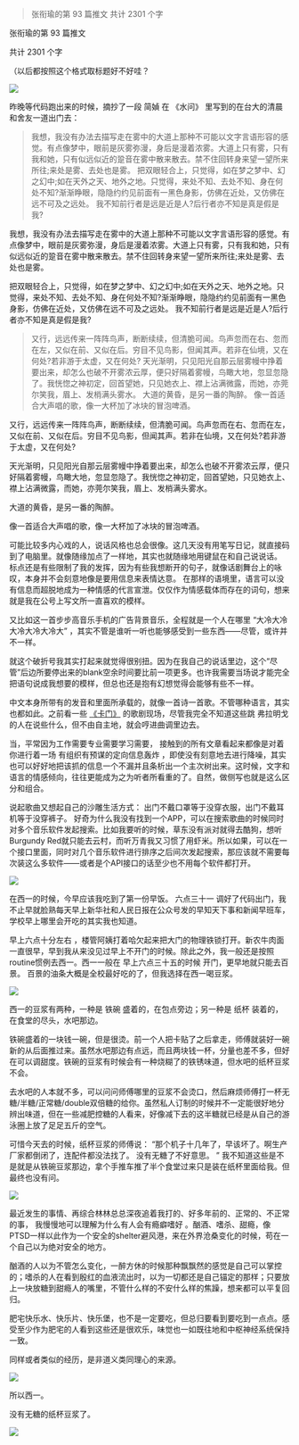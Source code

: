 > 张衔瑜的第 93 篇推文 共计 2301 个字

张衔瑜的第 93 篇推文

共计 2301 个字

（以后都按照这个格式取标题好不好哇？

![](./images/img_001.png)

昨晚等代码跑出来的时候，摘抄了一段 简媜 在 《水问》 里写到的在台大的清晨和舍友一道出门去：

> 我想，我没有办法去描写走在雾中的大道上那种不可能以文字言语形容的感觉。有点像梦中，眼前是灰雾弥漫，身后是漫着浓雾。大道上只有雾，只有我和她，只有似远似近的跫音在雾中散来散去。禁不住回转身来望一望所来所往;来处是雾、去处也是雾。 把双眼轻合上，只觉得，如在梦之梦中、幻之幻中;如在天外之天、地外之地。只觉得，来处不知、去处不知、身在何处不知?渐渐睁眼，隐隐约约见前面有一黑色身影，仿佛在近处，又仿佛在远不可及之远处。 我不知前行者是远是近是人?后行者亦不知是真是假是我?

我想，我没有办法去描写走在雾中的大道上那种不可能以文字言语形容的感觉。有点像梦中，眼前是灰雾弥漫，身后是漫着浓雾。大道上只有雾，只有我和她，只有似远似近的跫音在雾中散来散去。禁不住回转身来望一望所来所往;来处是雾、去处也是雾。

把双眼轻合上，只觉得，如在梦之梦中、幻之幻中;如在天外之天、地外之地。只觉得，来处不知、去处不知、身在何处不知?渐渐睁眼，隐隐约约见前面有一黑色身影，仿佛在近处，又仿佛在远不可及之远处。 我不知前行者是远是近是人?后行者亦不知是真是假是我?

> 又行，远远传来一阵阵鸟声，断断续续，但清脆可闻。鸟声忽而在右、忽而在左，又似在前、又似在后。穷目不见鸟影，但闻其声。若非在仙境，又在何处?若非游于太虚，又在何处? 天光渐明，只见阳光自那云层雾幔中挣着要出来，却怎么也破不开雾浓云厚，便只好隔着雾幔，鸟瞰大地，忽显忽隐了。我恍惚之神初定，回首望她，只见她衣上、襟上沾满微露，而她，亦莞尔笑我，眉上、发梢满头雾水。 大道的黄昏，是另一番的陶醉。 像一首适合大声唱的歌，像一大杯加了冰块的冒泡啤酒。

又行，远远传来一阵阵鸟声，断断续续，但清脆可闻。鸟声忽而在右、忽而在左，又似在前、又似在后。穷目不见鸟影，但闻其声。若非在仙境，又在何处?若非游于太虚，又在何处?

天光渐明，只见阳光自那云层雾幔中挣着要出来，却怎么也破不开雾浓云厚，便只好隔着雾幔，鸟瞰大地，忽显忽隐了。我恍惚之神初定，回首望她，只见她衣上、襟上沾满微露，而她，亦莞尔笑我，眉上、发梢满头雾水。

大道的黄昏，是另一番的陶醉。

像一首适合大声唱的歌，像一大杯加了冰块的冒泡啤酒。

可能比较多内心戏的人，说话风格也总会很像。这几天没有用笔写日记，就直接码到了电脑里。就像随缘加点了一样地，其实也就随缘地用键鼠在和自己说说话。 标点还是有些限制了我的发挥，因为有些我想断开的句子，就像话剧舞台上的咏叹，本身并不会刻意地像是要用信息来表情达意。 在那样的语境里，语言可以没有信息而超脱地成为一种情感的代言宣泄。仅仅作为情感载体而存在的词句，想来就是我在公号上写文所一直喜欢的模样。

又比如这一首步步高音乐手机的广告背景音乐，全程就是一个人在哪里 “大冷大冷大冷大冷大冷大” ，其实不管是谁听一听也能够感受到一些东西——尽管，或许并不一样。

就这个破折号我其实打起来就觉得很别扭。因为在我自己的说话里边，这个“尽管”后边所要停出来的blank空余时间要比前一项更多。也许我需要当场说才能完全把语句说成我想要的模样，但总也还是抱有幻想觉得会能够有些不一样。

中文本身所带有的发音和里面所承载的，就像一首诗一首歌。不管哪种语言，其实也都如此。之前看一些 [《卡门》](http://mp.weixin.qq.com/s?__biz=MzUzNjE3NzA3Mg==&mid=2247484127&idx=1&sn=381044b3f1e01b06fc5877133ba30adc&chksm=fafb7200cd8cfb16ea0926af2cee35b51d9839c31123453081d86dd4dfe26e09c0340a8ef501&scene=21#wechat_redirect) 的歌剧现场，尽管我完全不知道这些跳 弗拉明戈 的人在说些什么，但不由自主地，就会哼进曲调里边去。

当，平常因为工作需要专业需要学习需要， 接触到的所有文章看起来都像是对着你进行着一场 有组织有预谋的定向信息轰炸 ，即使没有刻意地去进行降噪，其实也可以好好地把该抓的信息一个不漏并且条析出一个主次树出来。这时候，文字和语言的情感倾向，往往更能成为之为听者所看重的了。自然，做侧写也就是这么区分和组合。

说起歌曲又想起自己的沙雕生活方式： 出门不戴口罩等于没穿衣服，出门不戴耳机等于没穿裤子。 好奇为什么我没有找到一个APP，可以在搜索歌曲的时候同时对多个音乐软件发起搜索。比如我要听的时候，草东没有派对就得去酷狗，想听Burgundy Red就只能去云村，而听万青我又习惯了用虾米。所以如果，可以在一个接口里面，同时对几个音乐软件进行排序之后间次发起搜索，那应该就不需要每次装这么多软件——或者是个API接口的话至少也不用每个软件都打开。

![](./images/img_002.png)

在西一的时候，今早应该我吃到了第一份早饭。 六点三十一 调好了代码出门，我不止早就脸熟每天早上新华社和人民日报在公众号发的早知天下事和新闻早班车，学校早上哪里会开吃的其实我也知道。

早上六点十分左右 ，楼管阿姨打着哈欠起来把大门的物理铁锁打开。新农牛肉面一直很早，早到我从来没见过早上不开门的时候。除此之外，我一般还是按照routine惯例去西一。西一一般在 早上六点三十五的时候 开门，更早地就只能去百景。 百景的油条大概是全校最好吃的了，但我选择在西一喝豆浆。

![](./images/img_003.jpeg)

西一的豆浆有两种，一种是 铁碗 盛着的，在包点旁边；另一种是 纸杯 装着的，在食堂的尽头，水吧那边。

铁碗盛着的一块钱一碗，但是很烫。前一个人把卡贴了之后拿走，师傅就装好一碗新的从后面推过来。虽然水吧那边有点远，而且两块钱一杯，分量也差不多，但好在可以调甜度。铁碗的豆浆有时候会有一种烧糊了的铁锈味道，但水吧的纸杯豆浆不会。

去水吧的人本就不多，可以问问师傅哪里的豆浆不会烫口，然后麻烦师傅打一杯无糖/半糖/正常糖/double双倍糖的给你。虽然私人订制的时候并不一定能很好地分辨出味道，但在一些减肥控糖的人看来，好像减下去的这半糖就已经是从自己的游泳圈上放了足足五斤的空气。

可惜今天去的时候，纸杯豆浆的师傅说： “那个机子十几年了，早该坏了。啊生产厂家都倒闭了，连配件都没法找了。 没有无糖了不好意思。 ” 我不知道这些是不是就是从铁碗豆浆那边，拿个手推车推了半个食堂过来只是装在纸杯里面给我。但最终也没有问。

![](./images/img_004.jpeg)

最近发生的事情、再综合林林总总深夜追着我打的、好多年前的、正常的、不正常的事， 我慢慢地可以理解为什么有人会有瘾癖嗜好 。酗酒、嗜杀、甜瘾，像PTSD一样以此作为一个安全的shelter避风港，来在外界沧桑变化的时候，苟在一个自己以为绝对安全的地方。

酗酒的人以为不管怎么变化，一醉方休的时候那种飘飘然的感觉是自己可以掌控的；嗜杀的人在看到殷红的血液流出时，以为一切都还是自己锚定的那样；只要放上一块放糖到甜瘾人的嘴里，不管什么样的不安什么样的焦躁，想来都可以平复回归。

肥宅快乐水、快乐片、快乐堡，也不是一定要吃，但总归要看到要吃到一点点。感受至少作为肥宅的人看到这些还是很欢乐，味觉也一如既往地和中枢神经系统保持一致。

同样或者类似的经历，是非道义类同理心的来源。

![](./images/img_005.jpeg)

所以西一。

没有无糖的纸杯豆浆了。

![](./images/img_006.png)
